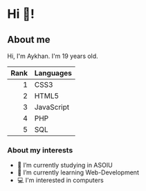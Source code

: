 # Hi 👋!

## About me

Hi, I'm Aykhan. I'm 19 years old.

| Rank | Languages |
|-----:|-----------|
|     1| CSS3      |
|     2| HTML5     |
|     3| JavaScript|
|     4| PHP       |
|     5| SQL       |

### About my interests

- 🔭 I’m currently studying in ASOIU
- 🌱 I’m currently learning Web-Development
- 💻 I'm interested in computers
